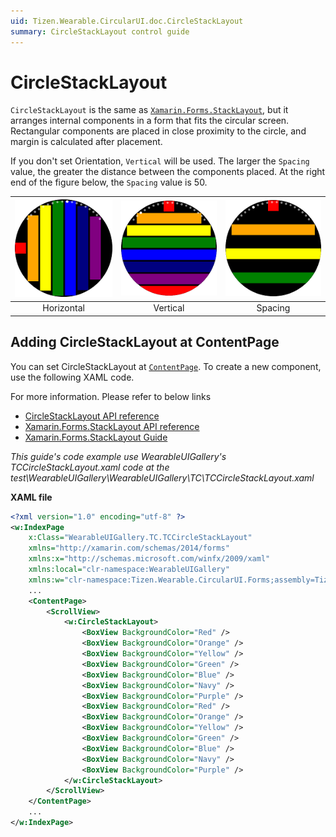 ```yaml
---
uid: Tizen.Wearable.CircularUI.doc.CircleStackLayout
summary: CircleStackLayout control guide
---
```

# CircleStackLayout

`CircleStackLayout` is the same as [`Xamarin.Forms.StackLayout`](https://developer.xamarin.com/api/type/Xamarin.Forms.StackLayout/), but it arranges internal components in a form that fits the circular screen.
Rectangular components are placed in close proximity to the circle, and margin is calculated after placement.

If you don't set Orientation, `Vertical` will be used.
The larger the `Spacing` value, the greater the distance between the components placed.
At the right end of the figure below, the `Spacing` value is 50.

|![Horizontal](data/CircleStackLayout_Horizontal.png)|![Vertical](data/CircleStackLayout_Vertical.png)|![Spacing](data/CircleStackLayout_Spacing.png)|
|:--------------------------------------------------:|:----------------------------------------------:|:--------------------------------------------:|
|                   Horizontal                       |                     Vertical                   |                     Spacing                  |

## Adding CircleStackLayout at ContentPage

You can set CircleStackLayout at [`ContentPage`](https://developer.xamarin.com/api/type/Xamarin.Forms.ContentPage/). To create a new component, use the following XAML code.

For more information. Please refer to below links

- [CircleStackLayout API reference](https://samsung.github.io/Tizen.CircularUI/api/Tizen.Wearable.CircularUI.Forms.CircleStackLayout.html)
- [Xamarin.Forms.StackLayout API reference](https://developer.xamarin.com/api/type/Xamarin.Forms.StackLayout/)
- [Xamarin.Forms.StackLayout Guide](https://docs.microsoft.com/en-us/xamarin/xamarin-forms/user-interface/layouts/stack-layout)

_This guide's code example use WearableUIGallery's TCCircleStackLayout.xaml code at the test\WearableUIGallery\WearableUIGallery\TC\TCCircleStackLayout.xaml_

**XAML file**

```xml
<?xml version="1.0" encoding="utf-8" ?>
<w:IndexPage
    x:Class="WearableUIGallery.TC.TCCircleStackLayout"
    xmlns="http://xamarin.com/schemas/2014/forms"
    xmlns:x="http://schemas.microsoft.com/winfx/2009/xaml"
    xmlns:local="clr-namespace:WearableUIGallery"
    xmlns:w="clr-namespace:Tizen.Wearable.CircularUI.Forms;assembly=Tizen.Wearable.CircularUI.Forms">
    ...
    <ContentPage>
        <ScrollView>
            <w:CircleStackLayout>
                <BoxView BackgroundColor="Red" />
                <BoxView BackgroundColor="Orange" />
                <BoxView BackgroundColor="Yellow" />
                <BoxView BackgroundColor="Green" />
                <BoxView BackgroundColor="Blue" />
                <BoxView BackgroundColor="Navy" />
                <BoxView BackgroundColor="Purple" />
                <BoxView BackgroundColor="Red" />
                <BoxView BackgroundColor="Orange" />
                <BoxView BackgroundColor="Yellow" />
                <BoxView BackgroundColor="Green" />
                <BoxView BackgroundColor="Blue" />
                <BoxView BackgroundColor="Navy" />
                <BoxView BackgroundColor="Purple" />
            </w:CircleStackLayout>
        </ScrollView>
    </ContentPage>
    ...
</w:IndexPage>
```